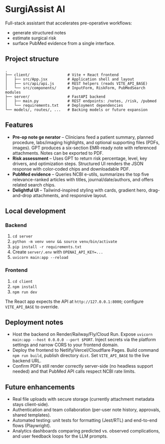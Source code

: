 # SurgiAssist AI

Full-stack assistant that accelerates pre-operative workflows:
- generate structured notes
- estimate surgical risk
- surface PubMed evidence from a single interface.

## Project structure

```
.
├── client/                 # Vite + React frontend
│   ├── src/App.jsx         # Application shell and layout
│   ├── src/api/api.js      # REST helpers (reads VITE_API_BASE)
│   └── src/components/     # InputForm, RiskForm, PubMedSearch modules
├── server/                 # FastAPI backend
│   ├── main.py             # REST endpoints: /notes, /risk, /pubmed
│   └── requirements.txt    # Deployment dependencies
└── models/, routes/, ...   # Backing models or future expansion
```

## Features

- **Pre-op note ge nerator** – Clinicians feed a patient summary, planned procedure, labs/imaging highlights, and optional supporting files (PDFs, images). GPT produces a six-section EMR-ready note with referenced attachments. Notes can be exported to PDF.
- **Risk assessment** – Uses GPT to return risk percentage, level, key drivers, and optimization steps. Structured UI renders the JSON response with color-coded chips and downloadable PDF.
- **PubMed evidence** – Queries NCBI e-utils, summarizes the top five relevance-ranked articles with titles, journal/date/authors, and offers related search chips.
- **Delightful UI** – Tailwind-inspired styling with cards, gradient hero, drag-and-drop attachments, and responsive layout.

## Local development

### Backend

1. `cd server`
2. `python -m venv venv && source venv/bin/activate`
3. `pip install -r requirements.txt`
4. Create `server/.env` with `OPENAI_API_KEY=...`
5. `uvicorn main:app --reload`

### Frontend

1. `cd client`
2. `npm install`
3. `npm run dev`

The React app expects the API at `http://127.0.0.1:8000`; configure `VITE_API_BASE` to override.

## Deployment notes

- Host the backend on Render/Railway/Fly/Cloud Run. Expose `uvicorn main:app --host 0.0.0.0 --port $PORT`. Inject secrets via the platform settings and narrow CORS to your frontend domain.
- Deploy the frontend to Netlify/Vercel/Cloudflare Pages. Build command `npm run build`, publish directory `dist`. Set `VITE_API_BASE` to the live backend URL.
- Confirm PDFs still render correctly server-side (no headless support needed) and that PubMed API calls respect NCBI rate limits.

## Future enhancements

- Real file uploads with secure storage (currently attachment metadata stays client-side).
- Authentication and team collaboration (per-user note history, approvals, shared templates).
- Automated testing: unit tests for formatting (Jest/RTL) and end-to-end flows (Playwright).
- Analytics dashboards comparing predicted vs. observed complications, and user feedback loops for the LLM prompts.
